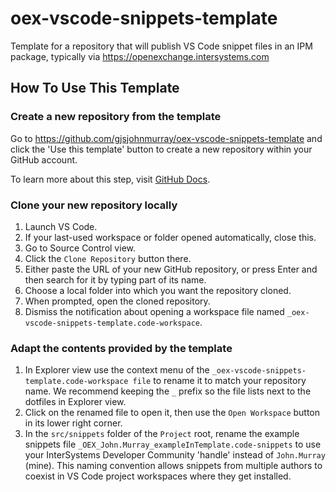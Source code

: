 # oex-vscode-snippets-template
Template for a repository that will publish VS Code snippet files in an IPM package, typically via https://openexchange.intersystems.com 

## How To Use This Template

### Create a new repository from the template

Go to https://github.com/gjsjohnmurray/oex-vscode-snippets-template and click the 'Use this template' button to create a new repository within your GitHub account.

To learn more about this step, visit [GitHub Docs](https://docs.github.com/en/repositories/creating-and-managing-repositories/creating-a-repository-from-a-template).

### Clone your new repository locally
1. Launch VS Code.
2. If your last-used workspace or folder opened automatically, close this.
3. Go to Source Control view.
4. Click the `Clone Repository` button there.
5. Either paste the URL of your new GitHub repository, or press Enter and then search for it by typing part of its name.
6. Choose a local folder into which you want the repository cloned.
7. When prompted, open the cloned repository.
8. Dismiss the notification about opening a workspace file named `_oex-vscode-snippets-template.code-workspace`.

### Adapt the contents provided by the template
1. In Explorer view use the context menu of the `_oex-vscode-snippets-template.code-workspace file` to rename it to match your repository name. We recommend keeping the `_` prefix so the file lists next to the dotfiles in Explorer view.
2. Click on the renamed file to open it, then use the `Open Workspace` button in its lower right corner.
3. In the `src/snippets` folder of the `Project` root, rename the example snippets file `_OEX_John.Murray_exampleInTemplate.code-snippets` to use your InterSystems Developer Community 'handle' instead of `John.Murray` (mine). This naming convention allows snippets from multiple authors to coexist in VS Code project workspaces where they get installed.
